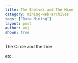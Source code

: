 ```yaml
---
title: The Shelves and The Mine
category: mining-web-archives
tags: ["Data Mining"]
layout: post
author: anj
shown: true
---
```


The Circle and the Line

etc.

